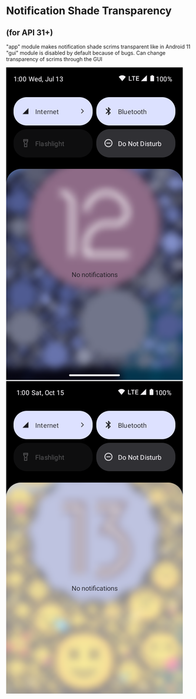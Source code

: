 # Notification Shade Transparency
## (for API 31+)
"app" module makes notification shade scrims transparent like in Android 11  
"gui" module is disabled by default because of bugs. Can change transparency of scrims through the GUI  

![Android 12L](notifshade.png "Screenshot of module working on Android 12L")
![Android 13](notifshade13.png "Screenshot of module working on Android 13")